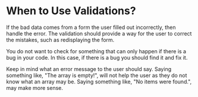 # When to Use Validations?

If the bad data comes from a form the user filled out incorrectly, then handle the error. The validation should provide a way for the user to correct the mistakes, such as redisplaying the form.

You do not want to check for something that can only happen if there is a bug in your code. In this case, if there is a bug you should find it and fix it.

Keep in mind what an error message to the user should say. Saying something like, "The array is empty!", will not help the user as they do not know what an array may be. Saying something like, "No items were found.", may make more sense.